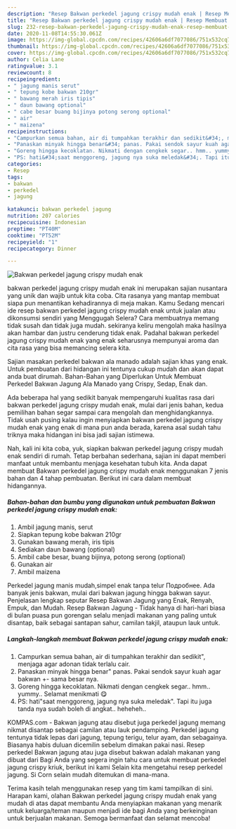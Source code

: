 ```yaml
---
description: "Resep Bakwan perkedel jagung crispy mudah enak | Resep Membuat Bakwan perkedel jagung crispy mudah enak Yang Menggugah Selera"
title: "Resep Bakwan perkedel jagung crispy mudah enak | Resep Membuat Bakwan perkedel jagung crispy mudah enak Yang Menggugah Selera"
slug: 232-resep-bakwan-perkedel-jagung-crispy-mudah-enak-resep-membuat-bakwan-perkedel-jagung-crispy-mudah-enak-yang-menggugah-selera
date: 2020-11-08T14:55:30.061Z
image: https://img-global.cpcdn.com/recipes/42606a6df7077086/751x532cq70/bakwan-perkedel-jagung-crispy-mudah-enak-foto-resep-utama.jpg
thumbnail: https://img-global.cpcdn.com/recipes/42606a6df7077086/751x532cq70/bakwan-perkedel-jagung-crispy-mudah-enak-foto-resep-utama.jpg
cover: https://img-global.cpcdn.com/recipes/42606a6df7077086/751x532cq70/bakwan-perkedel-jagung-crispy-mudah-enak-foto-resep-utama.jpg
author: Celia Lane
ratingvalue: 3.1
reviewcount: 8
recipeingredient:
- " jagung manis serut"
- " tepung kobe bakwan 210gr"
- " bawang merah iris tipis"
- " daun bawang optional"
- " cabe besar buang bijinya potong serong optional"
- " air"
- " maizena"
recipeinstructions:
- "Campurkan semua bahan, air di tumpahkan terakhir dan sedikit&#34;, menjaga agar adonan tidak terlalu cair."
- "Panaskan minyak hingga benar&#34; panas. Pakai sendok sayur kuah agar bakwan +- sama besar nya."
- "Goreng hingga kecoklatan. Nikmati dengan cengkek segar.. hmm.. yummy.. Selamat menikmati 😋"
- "PS: hati&#34;saat menggoreng, jagung nya suka meledak&#34;. Tapi itu juga tanda nya sudah boleh di angkat.. heheheh.."
categories:
- Resep
tags:
- bakwan
- perkedel
- jagung

katakunci: bakwan perkedel jagung 
nutrition: 207 calories
recipecuisine: Indonesian
preptime: "PT40M"
cooktime: "PT52M"
recipeyield: "1"
recipecategory: Dinner

---
```



![Bakwan perkedel jagung crispy mudah enak](https://img-global.cpcdn.com/recipes/42606a6df7077086/751x532cq70/bakwan-perkedel-jagung-crispy-mudah-enak-foto-resep-utama.jpg)


bakwan perkedel jagung crispy mudah enak ini merupakan sajian nusantara yang unik dan wajib untuk kita coba. Cita rasanya yang mantap membuat siapa pun menantikan kehadirannya di meja makan.
Kamu Sedang mencari ide resep bakwan perkedel jagung crispy mudah enak untuk jualan atau dikonsumsi sendiri yang Menggugah Selera? Cara membuatnya memang tidak susah dan tidak juga mudah. sekiranya keliru mengolah maka hasilnya akan hambar dan justru cenderung tidak enak. Padahal bakwan perkedel jagung crispy mudah enak yang enak seharusnya mempunyai aroma dan cita rasa yang bisa memancing selera kita.

Sajian masakan perkedel bakwan ala manado adalah sajian khas yang enak. Untuk pembuatan dari hidangan ini tentunya cukup mudah dan akan dapat anda buat dirumah. Bahan-Bahan yang Diperlukan Untuk Membuat Perkedel Bakwan Jagung Ala Manado yang Crispy, Sedap, Enak dan.

Ada beberapa hal yang sedikit banyak mempengaruhi kualitas rasa dari bakwan perkedel jagung crispy mudah enak, mulai dari jenis bahan, kedua pemilihan bahan segar sampai cara mengolah dan menghidangkannya. Tidak usah pusing kalau ingin menyiapkan bakwan perkedel jagung crispy mudah enak yang enak di mana pun anda berada, karena asal sudah tahu triknya maka hidangan ini bisa jadi sajian istimewa.


Nah, kali ini kita coba, yuk, siapkan bakwan perkedel jagung crispy mudah enak sendiri di rumah. Tetap berbahan sederhana, sajian ini dapat memberi manfaat untuk membantu menjaga kesehatan tubuh kita. Anda dapat membuat Bakwan perkedel jagung crispy mudah enak menggunakan 7 jenis bahan dan 4 tahap pembuatan. Berikut ini cara dalam membuat hidangannya.

<!--inarticleads1-->

##### Bahan-bahan dan bumbu yang digunakan untuk pembuatan Bakwan perkedel jagung crispy mudah enak:

1. Ambil  jagung manis, serut
1. Siapkan  tepung kobe bakwan 210gr
1. Gunakan  bawang merah, iris tipis
1. Sediakan  daun bawang (optional)
1. Ambil  cabe besar, buang bijinya, potong serong (optional)
1. Gunakan  air
1. Ambil  maizena


Perkedel jagung manis mudah,simpel enak tanpa telur Подробнее. Ada banyak jenis bakwan, mulai dari bakwan jagung hingga bakwan sayur. Penjelasan lengkap seputar Resep Bakwan Jagung yang Enak, Renyah, Empuk, dan Mudah. Resep Bakwan Jagung - Tidak hanya di hari-hari biasa di bulan puasa pun gorengan selalu menjadi makanan yang paling untuk disantap, baik sebagai santapan sahur, camilan takjil, ataupun lauk untuk. 

<!--inarticleads2-->

##### Langkah-langkah membuat Bakwan perkedel jagung crispy mudah enak:

1. Campurkan semua bahan, air di tumpahkan terakhir dan sedikit&#34;, menjaga agar adonan tidak terlalu cair.
1. Panaskan minyak hingga benar&#34; panas. Pakai sendok sayur kuah agar bakwan +- sama besar nya.
1. Goreng hingga kecoklatan. Nikmati dengan cengkek segar.. hmm.. yummy.. Selamat menikmati 😋
1. PS: hati&#34;saat menggoreng, jagung nya suka meledak&#34;. Tapi itu juga tanda nya sudah boleh di angkat.. heheheh..


KOMPAS.com - Bakwan jagung atau disebut juga perkedel jagung memang nikmat disantap sebagai camilan atau lauk pendamping. Perkedel jagung tentunya tidak lepas dari jagung, tepung terigu, telur ayam, dan sebagainya. Biasanya habis duluan dicemilin sebelum dimakan pakai nasi. Resep perkedel Bakwan jagung atau juga disebut bakwan adalah makanan yang dibuat dari Bagi Anda yang segera ingin tahu cara untuk membuat perkedel jagung crispy kriuk, berikut ini kami Selain kita mengetahui resep perkedel jagung. Si Corn selain mudah ditemukan di mana-mana. 

Terima kasih telah menggunakan resep yang tim kami tampilkan di sini. Harapan kami, olahan Bakwan perkedel jagung crispy mudah enak yang mudah di atas dapat membantu Anda menyiapkan makanan yang menarik untuk keluarga/teman maupun menjadi ide bagi Anda yang berkeinginan untuk berjualan makanan. Semoga bermanfaat dan selamat mencoba!
